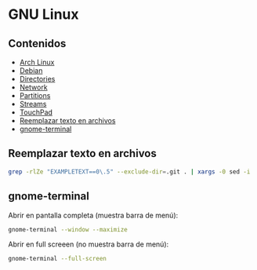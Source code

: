 # GNU Linux

## Contenidos

- [Arch Linux](arch-linux/arch-linux.html)
- [Debian](debian.html)
- [Directories](directories.html)
- [Network](network.html)
- [Partitions](partitions.html)
- [Streams](streams.html)
- [TouchPad](touchpad.html)
- [Reemplazar texto en archivos](#reemplazar-texto-en-archivos)
- [gnome-terminal](#gnome-terminal)

## Reemplazar texto en archivos

```bash
grep -rlZe "EXAMPLETEXT==0\.5" --exclude-dir=.git . | xargs -0 sed -i 's/EXAMPLETEXT==0.5/EXAMPLETEXT==0.6/g'
```

## gnome-terminal

Abrir en pantalla completa (muestra barra de menú):

```bash
gnome-terminal --window --maximize
```

Abrir en full screeen (no muestra barra de menú):

```bash
gnome-terminal --full-screen
```

